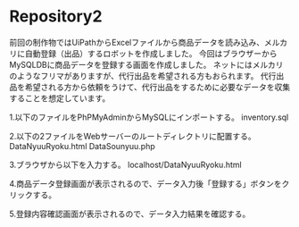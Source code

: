 # Repository2
前回の制作物ではUiPathからExcelファイルから商品データを読み込み、メルカリに自動登録（出品）するロボットを作成しました。
今回はブラウザーからMySQLDBに商品データを登録する画面を作成しました。
ネットにはメルカリのようなフリマがありますが、代行出品を希望される方もおられます。
代行出品を希望される方から依頼をうけて、代行出品をするために必要なデータを収集することを想定しています。

1.以下のファイルをPhPMyAdminからMySQLにインポートする。
inventory.sql

2.以下の2ファイルをWebサーバーのルートディレクトリに配置する。
DataNyuuRyoku.html
DataSounyuu.php

3.ブラウザから以下を入力する。
localhost/DataNyuuRyoku.html

4.商品データ登録画面が表示されるので、データ入力後「登録する」ボタンをクリックする。

5.登録内容確認画面が表示されるので、データ入力結果を確認する。
